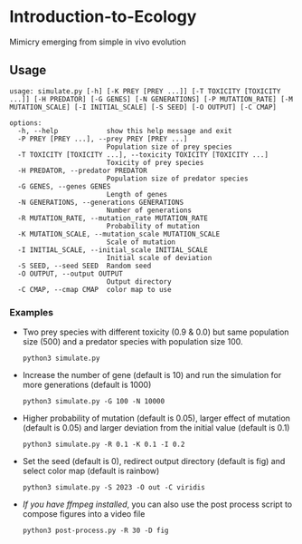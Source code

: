 # Introduction-to-Ecology

Mimicry emerging from simple in vivo evolution

## Usage

```
usage: simulate.py [-h] [-K PREY [PREY ...]] [-T TOXICITY [TOXICITY ...]] [-H PREDATOR] [-G GENES] [-N GENERATIONS] [-P MUTATION_RATE] [-M MUTATION_SCALE] [-I INITIAL_SCALE] [-S SEED] [-O OUTPUT] [-C CMAP]

options:
  -h, --help            show this help message and exit
  -P PREY [PREY ...], --prey PREY [PREY ...]
                        Population size of prey species
  -T TOXICITY [TOXICITY ...], --toxicity TOXICITY [TOXICITY ...]
                        Toxicity of prey species
  -H PREDATOR, --predator PREDATOR
                        Population size of predator species
  -G GENES, --genes GENES
                        Length of genes
  -N GENERATIONS, --generations GENERATIONS
                        Number of generations
  -R MUTATION_RATE, --mutation_rate MUTATION_RATE
                        Probability of mutation
  -K MUTATION_SCALE, --mutation_scale MUTATION_SCALE
                        Scale of mutation
  -I INITIAL_SCALE, --initial_scale INITIAL_SCALE
                        Initial scale of deviation
  -S SEED, --seed SEED  Random seed
  -O OUTPUT, --output OUTPUT
                        Output directory
  -C CMAP, --cmap CMAP  color map to use
```

### Examples

- Two prey species with different toxicity (0.9 & 0.0) but same population size (500) and a predator species with population size 100.
  ```
  python3 simulate.py
  ```
- Increase the number of gene (default is 10) and run the simulation for more generations (default is 1000)
  ```
  python3 simulate.py -G 100 -N 10000
  ```
- Higher probability of mutation (default is 0.05), larger effect of mutation (default is 0.05) and larger deviation from the initial value (default is 0.1)
  ```
  python3 simulate.py -R 0.1 -K 0.1 -I 0.2
  ```
- Set the seed (default is 0), redirect output directory (default is fig) and select color map (default is rainbow)
  ```
  python3 simulate.py -S 2023 -O out -C viridis
  ```
- *If you have ffmpeg installed*, you can also use the post process script to compose figures into a video file
  ```
  python3 post-process.py -R 30 -D fig
  ```